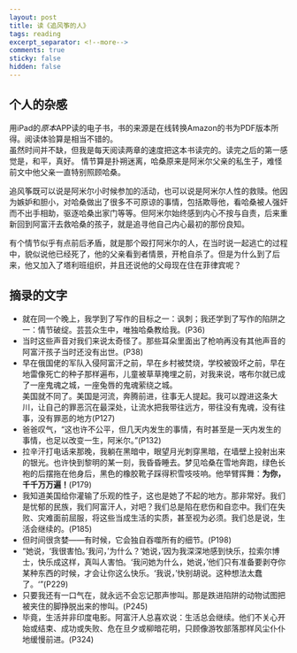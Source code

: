 ```yaml
---
layout: post
title: 读《追风筝的人》
tags: reading
excerpt_separator: <!--more-->
comments: true
sticky: false
hidden: false
---
```


## 个人的杂感

用iPad的*原本*APP读的电子书，书的来源是在线转换Amazon的书为PDF版本所得。阅读体验算是相当不错的。     
虽然时间并不缺，但我是每天阅读两章的速度把这本书读完的。读完之后的第一感觉是，和平，真好。 <!--more-->
情节算是扑朔迷离，哈桑原来是阿米尔父亲的私生子，难怪前文中他父亲一直特别照顾哈桑。    

追风筝既可以说是阿米尔小时候参加的活动，也可以说是阿米尔人性的救赎。他因为嫉妒和胆小，对哈桑做出了很多不可原谅的事情，包括欺辱他，看哈桑被人强奸而不出手相助，驱逐哈桑出家门等等。但阿米尔始终感到内心不按与自责，后来重新回到阿富汗去救哈桑的孩子，就是追寻他自己内心最初的那份良知。      

有个情节似乎有点前后矛盾，就是那个殴打阿米尔的人，在当时说一起逃亡的过程中，貌似说他已经死了，他的父亲看到者情景，开枪自杀了。但是为什么到了后来，他又加入了塔利班组织，并且还说他的父母现在住在菲律宾呢？     


## 摘录的文字

* 就在同一个晚上，我学到了写作的目标之一：讽刺；我还学到了写作的陷阱之一：情节破绽。芸芸众生中，唯独哈桑教给我。(P36)
* 当时这些声音对我们来说太奇怪了。那些耳朵里面出了枪响再没有其他声音的阿富汗孩子当时还没有出世。(P38)
* 早在俄国佬的军队入侵阿富汗之前，早在乡村被焚烧，学校被毁坏之前，早在地雷像死亡的种子那样遍布，儿童被草草掩埋之前，对我来说，喀布尔就已成了一座鬼魂之城，一座兔唇的鬼魂萦绕之城。<br/>美国就不同了。美国是河流，奔腾前进，往事无人提起。我可以蹚进这条大川，让自己的罪恶沉在最深处，让流水把我带往远方，带往没有鬼魂，没有往事，没有罪恶的地方(P127)
* 爸爸叹气，“这也许不公平，但几天内发生的事情，有时甚至是一天内发生的事情，也足以改变一生，阿米尔。”(P132)
* 拉辛汗打电话来那晚，我躺在黑暗中，眼望月光刺穿黑暗，在墙壁上投射出来的银光。也许快到黎明的某一刻，我昏昏睡去。梦见哈桑在雪地奔跑，绿色长袍的后摆拖在他身后，黑色的橡胶靴子踩得积雪吱吱响。他举臂挥舞：**为你，千千万万遍！**(P179)
* 我知道美国给你灌输了乐观的性子，这也是她了不起的地方。那非常好。我们是忧郁的民族，我们阿富汗人，对吧？我们总是陷在悲伤和自恋中。我们在失败、灾难面前屈服，将这些当成生活的实质，甚至视为必须。我们总是说，生活会继续的。(P185)
* 但时间很贪婪——有时候，它会独自吞噬所有的细节。(P198)
* “她说，‘我很害怕。’我问，’为什么？‘她说，’因为我深深地感到快乐，拉索尔博士，快乐成这样，真叫人害怕。‘我问她为什么，她说，’他们只有准备要剥夺你某种东西的时候，才会让你这么快乐。‘我说，’快别胡说。这种想法太蠢了。‘”(P229)
* 只要我还有一口气在，就永远不会忘记那声惨叫。那是跌进陷阱的动物试图把被夹住的脚挣脱出来的惨叫。(P245)
* 毕竟，生活并非印度电影。阿富汗人总喜欢说：生活总会继续。他们不关心开始或结束、成功或失败、危在旦夕或柳暗花明，只顾像游牧部落那样风尘仆仆地缓慢前进。(P324)

